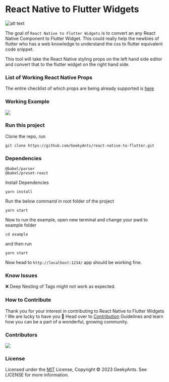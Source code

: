 # React Native to Flutter Widgets

![alt text](https://github.com/GeekyAnts/react-native-to-flutter/blob/main/banner/Cover.png?raw=true)

The goal of `React Native to Flutter Widgets` is to convert an any React Native Component to Flutter Widget. This could really help the newbies of flutter who has a web knowledge to understand the css to flutter equivalent code snippet.


This tool will take the React Native styling props on the left hand side editor and convert that to the flutter widget on the right hand side.


### List of Working React Native Props

The entire checklist of which props are being already supported is [here](https://github.com/GeekyAnts/nativebase-theme-to-flutter/blob/main/README_API_CHECKLIST.md) 

### Working Example
<img src="https://raw.githubusercontent.com/GeekyAnts/react-native-to-flutter/main/banner/high-res-example.gif" >


### Run this project

Clone the repo, run

``` 
git clone https://github.com/GeekyAnts/react-native-to-flutter.git 

```

### Dependencies 

```
@babel/parser
@babel/preset-react

```

Install Dependencies
```
yarn install
```

Run the below command in root folder of the project

```
yarn start
```
Now to run the example, open new terminal and change your pwd to example folder

```
cd example
```
and then run
```
yarn start
````
Now head to ```http://localhost:1234/``` app should be working fine.

### Know Issues
❌ Deep Nesting of Tags might not work as expected.
### How to Contribute

Thank you for your interest in contributing to React Native to Flutter Widgets ! We are lucky to have you 🙂 Head over to [Contribution](https://github.com/GeekyAnts/react-native-to-flutter/blob/main/CONTRIBUTION.md) Guidelines and learn how you can be a part of a wonderful, growing community.

### Contributors 

<a href="https://github.com/GeekyAnts/react-native-to-flutter/graphs/contributors">
  <img src="https://contrib.rocks/image?repo=GeekyAnts/react-native-to-flutter" />
</a>

### License

Licensed under the [MIT](https://github.com/GeekyAnts/react-native-to-flutter/blob/main/LICENSE) License, Copyright © 2023 GeekyAnts. See LICENSE for more information.